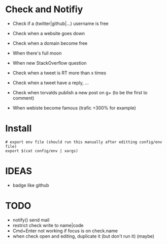 # Check and Notifiy

- Check if a (twitter|github|...) username is free
- Check when a website goes down
- Check when a domain become free
- When there's full moon

- When new StackOverflow question
- Check when a tweet is RT more than x times
- Check when a tweet have a reply, ...
- Check when torvalds publish a new post on g+ (to be the first to comment)

- When webiste become famous (trafic +300% for example)

# Install

```
# export env file (should run this manually after editting config/env file)
export $(cat config/env | xargs)
```

# IDEAS

- badge like github

# TODO

- notify() send mail
- restrict check write to name|code
- Cmd+Enter not working if focus is on check.name
- when check open and editing, duplicate it (but don't run it) (maybe)

